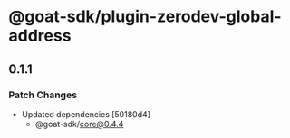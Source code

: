# @goat-sdk/plugin-zerodev-global-address

## 0.1.1

### Patch Changes

- Updated dependencies [50180d4]
  - @goat-sdk/core@0.4.4
